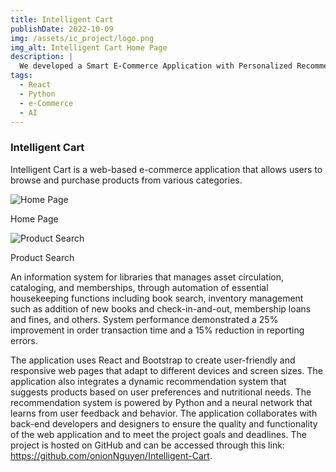```yaml
---
title: Intelligent Cart
publishDate: 2022-10-09
img: /assets/ic_project/logo.png
img_alt: Intelligent Cart Home Page
description: |
  We developed a Smart E-Commerce Application with Personalized Recommendations
tags:
  - React
  - Python
  - e-Commerce
  - AI
---
```


### Intelligent Cart

Intelligent Cart is a web-based e-commerce application that allows users to browse and purchase products from various categories.
  <div>
    <img src="/assets/ic_project/IC_home.png" alt="Home Page" />
    <p className="legend">Home Page</p>
  </div>
  <div>
    <img src="/assets/ic_project/IC_searchbar.png" alt="Product Search" />
    <p className="legend">Product Search</p>
  </div>
   An information system for libraries that manages asset circulation, cataloging, and memberships, through automation of essential
housekeeping functions including book search, inventory management such as addition of new books and check-in-and-out, membership loans
and fines, and others. System performance demonstrated a 25% improvement in order transaction time and a 15% reduction in reporting
errors.

The application uses React and Bootstrap to create user-friendly and responsive web pages that adapt to different devices and screen sizes. The application also integrates a dynamic recommendation system that suggests products based on user preferences and nutritional needs. The recommendation system is powered by Python and a neural network that learns from user feedback and behavior. The application collaborates with back-end developers and designers to ensure the quality and functionality of the web application and to meet the project goals and deadlines. The project is hosted on GitHub and can be accessed through this link: https://github.com/onionNguyen/Intelligent-Cart.